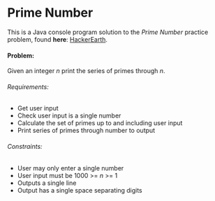 # Prime Number
This is a Java console program solution to the *Prime Number* practice problem,
found **here**: [HackerEarth](https://www.hackerearth.com/practice/basic-programming/input-output/basics-of-input-output/practice-problems/algorithm/prime-number-8/).

#### Problem:
Given an integer *n* print the series of primes through *n*.

###### Requirements:
  * Get user input
  * Check user input is a single number
  * Calculate the set of primes up to and including user input
  * Print series of primes through number to output
  
###### Constraints:
  * User may only enter a single number
  * User input must be 1000 >= *n* >= 1
  * Outputs a single line
  * Output has a single space separating digits